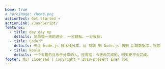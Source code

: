 ```yaml
---
home: true
# heroImage: /home.png
actionText: Get Started →
actionLink: /JavaScript/
features:
  - title: day day up
    details: 记录每一天的进步, 一分耕耘，一分收获.
  - title: Coderh
    details: 专注 Node.js 技术栈分享，从 前端 到 Node.js 再到 后端数据库，祝您成为优秀的高级 Node.js 全栈工程师
  - title: koala
    details: 一个有趣的且乐于分享的人。座右铭：今天未完成的，明天更不会完成。
footer: MIT Licensed | Copyright © 2018-present Evan You
---
```

